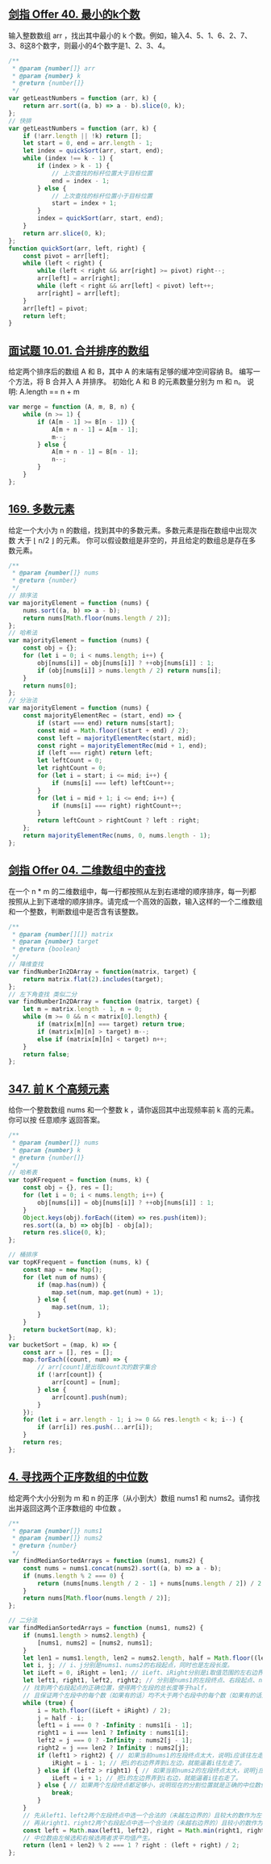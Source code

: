 ## [剑指 Offer 40. 最小的k个数](https://leetcode-cn.com/problems/zui-xiao-de-kge-shu-lcof/)
输入整数数组 arr ，找出其中最小的 k 个数。例如，输入4、5、1、6、2、7、3、8这8个数字，则最小的4个数字是1、2、3、4。

```js
/**
 * @param {number[]} arr
 * @param {number} k
 * @return {number[]}
 */
var getLeastNumbers = function (arr, k) {
    return arr.sort((a, b) => a - b).slice(0, k);
};
// 快排
var getLeastNumbers = function (arr, k) {
    if (!arr.length || !k) return [];
    let start = 0, end = arr.length - 1;
    let index = quickSort(arr, start, end);
    while (index !== k - 1) {
        if (index > k - 1) {
            // 上次查找的标杆位置大于目标位置
            end = index - 1;
        } else {
            // 上次查找的标杆位置小于目标位置
            start = index + 1;
        }
        index = quickSort(arr, start, end);
    }
    return arr.slice(0, k);
};
function quickSort(arr, left, right) {
    const pivot = arr[left];
    while (left < right) {
        while (left < right && arr[right] >= pivot) right--;
        arr[left] = arr[right];
        while (left < right && arr[left] < pivot) left++;
        arr[right] = arr[left];
    }
    arr[left] = pivot;
    return left;
}
```

## [面试题 10.01. 合并排序的数组](https://leetcode-cn.com/problems/sorted-merge-lcci/)
给定两个排序后的数组 A 和 B，其中 A 的末端有足够的缓冲空间容纳 B。 编写一个方法，将 B 合并入 A 并排序。
初始化 A 和 B 的元素数量分别为 m 和 n。
说明: A.length == n + m

```js
var merge = function (A, m, B, n) {
    while (n >= 1) {
        if (A[m - 1] >= B[n - 1]) {
            A[m + n - 1] = A[m - 1];
            m--;
        } else {
            A[m + n - 1] = B[n - 1];
            n--;
        }
    }
};
```

## [169. 多数元素](https://leetcode-cn.com/problems/majority-element/)
给定一个大小为 n 的数组，找到其中的多数元素。多数元素是指在数组中出现次数 大于 ⌊ n/2 ⌋ 的元素。
你可以假设数组是非空的，并且给定的数组总是存在多数元素。

```js
/**
 * @param {number[]} nums
 * @return {number}
 */
// 排序法
var majorityElement = function (nums) {
    nums.sort((a, b) => a - b);
    return nums[Math.floor(nums.length / 2)];
};
// 哈希法
var majorityElement = function (nums) {
    const obj = {};
    for (let i = 0; i < nums.length; i++) {
        obj[nums[i]] = obj[nums[i]] ? ++obj[nums[i]] : 1;
        if (obj[nums[i]] > nums.length / 2) return nums[i];
    }
    return nums[0];
};
// 分治法
var majorityElement = function (nums) {
    const majorityElementRec = (start, end) => {
        if (start === end) return nums[start];
        const mid = Math.floor((start + end) / 2);
        const left = majorityElementRec(start, mid);
        const right = majorityElementRec(mid + 1, end);
        if (left === right) return left;
        let leftCount = 0;
        let rightCount = 0;
        for (let i = start; i <= mid; i++) {
            if (nums[i] === left) leftCount++;
        }
        for (let i = mid + 1; i <= end; i++) {
            if (nums[i] === right) rightCount++;
        }
        return leftCount > rightCount ? left : right;
    };
    return majorityElementRec(nums, 0, nums.length - 1);
};
```

## [剑指 Offer 04. 二维数组中的查找](https://leetcode-cn.com/problems/er-wei-shu-zu-zhong-de-cha-zhao-lcof/)
在一个 n * m 的二维数组中，每一行都按照从左到右递增的顺序排序，每一列都按照从上到下递增的顺序排序。请完成一个高效的函数，输入这样的一个二维数组和一个整数，判断数组中是否含有该整数。

```js
/**
 * @param {number[][]} matrix
 * @param {number} target
 * @return {boolean}
 */
// 降维查找
var findNumberIn2DArray = function(matrix, target) {
    return matrix.flat(2).includes(target);
};
// 左下角查找 类似二分
var findNumberIn2DArray = function (matrix, target) {
    let m = matrix.length - 1, n = 0;
    while (m >= 0 && n < matrix[0].length) {
        if (matrix[m][n] === target) return true;
        if (matrix[m][n] > target) m--;
        else if (matrix[m][n] < target) n++;
    }
    return false;
};
```

## [347. 前 K 个高频元素](https://leetcode-cn.com/problems/top-k-frequent-elements/)
给你一个整数数组 nums 和一个整数 k ，请你返回其中出现频率前 k 高的元素。你可以按 任意顺序 返回答案。

```js
/**
 * @param {number[]} nums
 * @param {number} k
 * @return {number[]}
 */
// 哈希表
var topKFrequent = function (nums, k) {
    const obj = {}, res = [];
    for (let i = 0; i < nums.length; i++) {
        obj[nums[i]] = obj[nums[i]] ? ++obj[nums[i]] : 1;
    }  
    Object.keys(obj).forEach((item) => res.push(item));
    res.sort((a, b) => obj[b] - obj[a]);
    return res.slice(0, k);
};

// 桶排序
var topKFrequent = function (nums, k) {
    const map = new Map();
    for (let num of nums) {
        if (map.has(num)) {
            map.set(num, map.get(num) + 1);
        } else {
            map.set(num, 1);
        }
    }
    return bucketSort(map, k);
};
var bucketSort = (map, k) => {
    const arr = [], res = [];
    map.forEach((count, num) => {
        // arr[count]是出现count次的数字集合
        if (!arr[count]) {
            arr[count] = [num];
        } else {
            arr[count].push(num);
        }
    });
    for (let i = arr.length - 1; i >= 0 && res.length < k; i--) {
        if (arr[i]) res.push(...arr[i]);
    }
    return res;
};
```

## [4. 寻找两个正序数组的中位数](https://leetcode-cn.com/problems/median-of-two-sorted-arrays/)
给定两个大小分别为 m 和 n 的正序（从小到大）数组 nums1 和 nums2。请你找出并返回这两个正序数组的 中位数 。

```js
/**
 * @param {number[]} nums1
 * @param {number[]} nums2
 * @return {number}
 */
var findMedianSortedArrays = function (nums1, nums2) {
    const nums = nums1.concat(nums2).sort((a, b) => a - b);
    if (nums.length % 2 === 0) {
        return (nums[nums.length / 2 - 1] + nums[nums.length / 2]) / 2;
    }
    return nums[Math.floor(nums.length / 2)];
};

// 二分法
var findMedianSortedArrays = function (nums1, nums2) {
    if (nums1.length > nums2.length) {
        [nums1, nums2] = [nums2, nums1];
    }
    let len1 = nums1.length, len2 = nums2.length, half = Math.floor((len1 + len2) / 2);
    let i, j; // i、j分别是nums1、nums2的右段起点，同时也是左段长度。
    let iLeft = 0, iRight = len1; // iLeft、iRight分别是i取值范围的左右边界。
    let left1, right1, left2, right2; // 分别是nums1的左段终点、右段起点、nums2的左段终点、右段起点。
    // 找到两个右段起点的正确位置，使得两个左段的总长度等于half，
    // 且保证两个左段中的每个数（如果有的话）均不大于两个右段中的每个数（如果有的话）。
    while (true) {
        i = Math.floor((iLeft + iRight) / 2);
        j = half - i;
        left1 = i === 0 ? -Infinity : nums1[i - 1];
        right1 = i === len1 ? Infinity : nums1[i];
        left2 = j === 0 ? -Infinity : nums2[j - 1];
        right2 = j === len2 ? Infinity : nums2[j];
        if (left1 > right2) { // 如果当前nums1的左段终点太大，说明i应该往左走。同时为了平衡j应该往右走。
            iRight = i - 1; // 把i的右边界弄到i左边，就能逼着i往左走了。
        } else if (left2 > right1) { // 如果当前nums2的左段终点太大，说明j应该往左走，同时i应该往右走。
            iLeft = i + 1; // 把i的左边界弄到i右边，就能逼着i往右走了。
        } else { // 如果两个左段终点都足够小，说明现在的分割位置就是正确的中位数位置，可以跳出循环了。
            break;
        }
    }
    // 先从left1、left2两个左段终点中选一个合法的（未越左边界的）且较大的数作为左候选；
    // 再从right1、right2两个右段起点中选一个合法的（未越右边界的）且较小的数作为右候选。
    const left = Math.max(left1, left2), right = Math.min(right1, right2);
    // 中位数由左候选和右候选两者求平均值产生。
    return (len1 + len2) % 2 === 1 ? right : (left + right) / 2;
};
```